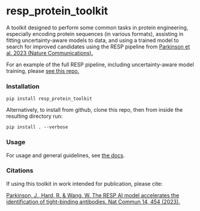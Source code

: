 # resp_protein_toolkit

A toolkit designed to perform some common tasks in protein
engineering, especially encoding protein sequences (in various
formats), assisting in fitting uncertainty-aware models to
data, and using a trained model to search for improved candidates
using the RESP pipeline from [Parkinson et al. 2023 (Nature
Communications).](https://www.nature.com/articles/s41467-023-36028-8)

For an example of the full RESP pipeline, including uncertainty-aware
model training, please [see this repo.](https://github.com/Wang-lab-UCSD/RESP)

### Installation
```
pip install resp_protein_toolkit
```
Alternatively, to install from github, clone this repo, then
from inside the resulting directory run:
```
pip install . --verbose
```


### Usage

For usage and general guidelines, see [the docs]().


### Citations

If using this toolkit in work intended for publication, please cite:

[Parkinson, J., Hard, R. & Wang, W. The RESP AI model accelerates the identification of tight-binding antibodies.
Nat Commun 14, 454 (2023).](https://doi.org/10.1038/s41467-023-36028-8)
